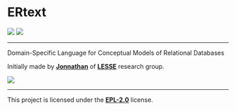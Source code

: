# ERtext
![](https://img.shields.io/badge/Eclipse%20IDE-2020‑03-blue) ![](https://img.shields.io/badge/Xtext-2.18.0-lightgrey)
____________________________
Domain-Specific Language for Conceptual Models of Relational Databases

Initially made by **[Jonnathan](https://jonnathanriquelmo.github.io)** of **[LESSE](http://lesse.com.br/site/)** research group.

![](https://img.shields.io/github/last-commit/ProjetoDSL/ERDSL?style=for-the-badge)
____________________________
This project is licensed under the **[EPL-2.0](https://github.com/ProjetoDSL/ERDSL/blob/master/LICENSE "EPL-2.0")** license.
